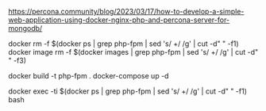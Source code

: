  https://percona.community/blog/2023/03/17/how-to-develop-a-simple-web-application-using-docker-nginx-php-and-percona-server-for-mongodb/

docker rm -f $(docker ps | grep php-fpm | sed 's/ \+/ /g' | cut -d" " -f1)
docker image rm -f $(docker images | grep php-fpm | sed 's/ \+/ /g' | cut -d" " -f3)

docker build -t php-fpm .
docker-compose up -d

docker exec -ti $(docker ps | grep php-fpm | sed 's/ \+/ /g' | cut -d" " -f1) bash
